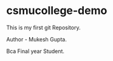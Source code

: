 # csmucollege-demo
This is my first git Repository.

Author - Mukesh Gupta. 

Bca Final year Student. 
